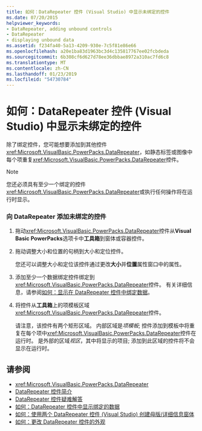 ```yaml
---
title: 如何：DataRepeater 控件 (Visual Studio) 中显示未绑定的控件
ms.date: 07/20/2015
helpviewer_keywords:
- DataRepeater, adding unbound controls
- DataRepeater
- displaying unbound data
ms.assetid: f234fa40-5a13-4209-930e-7c5f81e86e66
ms.openlocfilehash: a20e1ba83d1963bc3d4c135817767ee02fcbdeda
ms.sourcegitcommit: 6b308cf6d627d78ee36dbbae8972a310ac7fd6c8
ms.translationtype: MT
ms.contentlocale: zh-CN
ms.lasthandoff: 01/23/2019
ms.locfileid: "54730784"
---
```

# <a name="how-to-display-unbound-controls-in-a-datarepeater-control-visual-studio"></a>如何：DataRepeater 控件 (Visual Studio) 中显示未绑定的控件
除了绑定控件，您可能想要添加到其他控件<xref:Microsoft.VisualBasic.PowerPacks.DataRepeater>，如静态标签或图像中每个项重复<xref:Microsoft.VisualBasic.PowerPacks.DataRepeater>控件。  
  
> [!NOTE]
>  您还必须具有至少一个绑定的控件<xref:Microsoft.VisualBasic.PowerPacks.DataRepeater>或执行任何操作将在运行时显示。  
  
### <a name="to-add-unbound-controls-to-a-datarepeater"></a>向 DataRepeater 添加未绑定的控件  
  
1.  拖动<xref:Microsoft.VisualBasic.PowerPacks.DataRepeater>控件从**Visual Basic PowerPacks**选项卡中**工具箱**到窗体或容器控件。  
  
2.  拖动调整大小和位置的句柄到大小和定位控件。  
  
     您还可以调整大小和定位该控件通过更改**大小**并**位置**属性窗口中的属性。  
  
3.  添加至少一个数据绑定控件绑定到<xref:Microsoft.VisualBasic.PowerPacks.DataRepeater>控件。 有关详细信息，请参阅[如何：显示在 DataRepeater 控件中绑定数据](../../../visual-basic/developing-apps/windows-forms/how-to-display-bound-data-in-a-datarepeater-control-visual-studio.md)。  
  
4.  将控件从**工具箱**上的项模板区域<xref:Microsoft.VisualBasic.PowerPacks.DataRepeater>控件。  
  
     请注意，该控件有两个矩形区域。 内部区域是*项模板*; 控件添加到模板中将重复在每个项中<xref:Microsoft.VisualBasic.PowerPacks.DataRepeater>控件在运行时。 是外部的区域*视区*，其中将显示的项目; 添加到此区域的控件将不会显示在运行时。  
  
## <a name="see-also"></a>请参阅
- <xref:Microsoft.VisualBasic.PowerPacks.DataRepeater>
- [DataRepeater 控件简介](../../../visual-basic/developing-apps/windows-forms/introduction-to-the-datarepeater-control-visual-studio.md)
- [DataRepeater 控件疑难解答](../../../visual-basic/developing-apps/windows-forms/troubleshooting-the-datarepeater-control-visual-studio.md)
- [如何：DataRepeater 控件中显示绑定的数据](../../../visual-basic/developing-apps/windows-forms/how-to-display-bound-data-in-a-datarepeater-control-visual-studio.md)
- [如何：使用两个 DataRepeater 控件 (Visual Studio) 创建母版/详细信息窗体](../../../visual-basic/developing-apps/windows-forms/how-to-create-a-master-detail-form-by-using-two-datarepeater-controls.md)
- [如何：更改 DataRepeater 控件的外观](../../../visual-basic/developing-apps/windows-forms/how-to-change-the-appearance-of-a-datarepeater-control-visual-studio.md)
